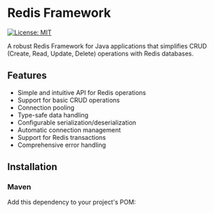 # Redis Framework

[![License: MIT](https://img.shields.io/badge/License-MIT-yellow.svg)](https://opensource.org/licenses/MIT)

A robust Redis Framework for Java applications that simplifies CRUD (Create, Read, Update, Delete) operations with Redis
databases.

## Features

- Simple and intuitive API for Redis operations
- Support for basic CRUD operations
- Connection pooling
- Type-safe data handling
- Configurable serialization/deserialization
- Automatic connection management
- Support for Redis transactions
- Comprehensive error handling

## Installation

### Maven

Add this dependency to your project's POM:

